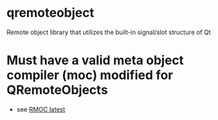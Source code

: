 # qremoteobject
Remote object library that utilizes the built-in signal/slot structure of Qt


# Must have a valid meta object compiler (moc)  modified for QRemoteObjects
   - see [RMOC latest](https://github.com/Tpimp/rmoc/tree/5.12)
